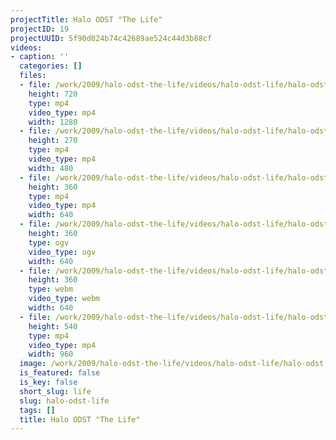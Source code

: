 ```yaml
---
projectTitle: Halo ODST "The Life"
projectID: 19
projectUUID: 5f90d024b74c42689ae524c44d3b88cf
videos:
- caption: ''
  categories: []
  files:
  - file: /work/2009/halo-odst-the-life/videos/halo-odst-life/halo-odst-1280x720.mp4
    height: 720
    type: mp4
    video_type: mp4
    width: 1280
  - file: /work/2009/halo-odst-the-life/videos/halo-odst-life/halo-odst-480x270.mp4
    height: 270
    type: mp4
    video_type: mp4
    width: 480
  - file: /work/2009/halo-odst-the-life/videos/halo-odst-life/halo-odst-640x360.mp4
    height: 360
    type: mp4
    video_type: mp4
    width: 640
  - file: /work/2009/halo-odst-the-life/videos/halo-odst-life/halo-odst-640x360.ogv
    height: 360
    type: ogv
    video_type: ogv
    width: 640
  - file: /work/2009/halo-odst-the-life/videos/halo-odst-life/halo-odst-640x360.webm
    height: 360
    type: webm
    video_type: webm
    width: 640
  - file: /work/2009/halo-odst-the-life/videos/halo-odst-life/halo-odst-960x540.mp4
    height: 540
    type: mp4
    video_type: mp4
    width: 960
  image: /work/2009/halo-odst-the-life/videos/halo-odst-life/halo-odst.05.jpg
  is_featured: false
  is_key: false
  short_slug: life
  slug: halo-odst-life
  tags: []
  title: Halo ODST "The Life"
---
```

